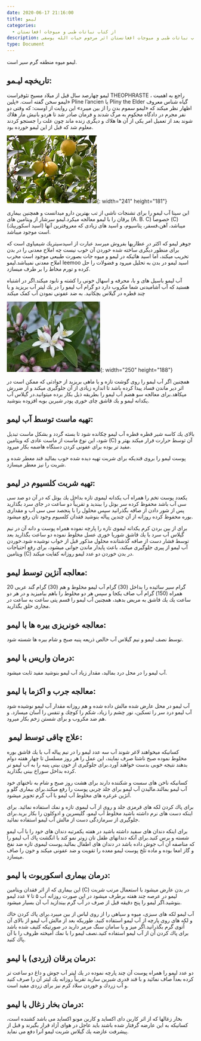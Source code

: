 ```yaml
---
date: 2020-06-17 21:16:00
title: ليمو
categories:
  - از کتاب نباتات طبی و میوجات افغانستان
description: معرفی ليمو از کتاب نباتات طبی و میوجات افغانستان اثر مرحوم حیات الله یوسفی
type: Document
---
```


ليمو ميوه منطقه گرم سير است.

## تاريخچه ليـمو:

ليمو چهارصد سال قبل از ميلاد مسيح تئوفراست THEOPHRASTE ، راجع به اهميت ليمو سخن گفته است. &laquo;پلين&raquo; Pline l’ancien یا Pliny the Elder گياه شناس معروف اظهار نظر ميكند كه &laquo;ليمو سموم بدن را از بين ميبرد&raquo; اين روايت از اوست: كه وقتی دو نفر مجرم در دادگاه محكوم به مرگ شدند و فرمان صادر شد تا هردو بانيش مار هلاك شوند بعد از تعميل امر يكی از آن ها هلاك و ديگری زنده ماند چون علت را جستجو كردند معلوم شد كه قبل از اين ليمو خورده بود.

![](/uploads/leemoo.jpg){: width="241" height="181"}

ابن سينا آب ليمو را برای تشنجات ناشی از تب بهترين دارو ميدانست و همچنين بيماری يرقان را با ليمو معالجه ميكرد.ليمو سرشار از ويتامين های (A. B. C) خصوصاً (C) ميباشد، آهن،فسفر، پتاسيوم، و اسيد های زيادی كه معروفترين آنها (اسيد اسكوربيك) است موجود ميباشد.

جوهر ليمو كه اكثر در عطاريها بفروش ميرسد عبارت از اسيدسيتريك شيمياوی است كه برای منظور ديگری ساخته شده خوردن آن خوب نيست چه املاح معدنی را در بدن تخريب ميكند، اما اسيد هائیكه در ليمو و ميوه جات بصورت طبيعی موجود است مخرب املاح معدنی نميباشد.ليمو leemoo اسيد ليمو در بدن به تحليل ميرود و فضولات را حل كرده و تورم مخاط را بر طرف ميسازد.

آب ليمو باسيل های و با، محرقه و اسهال خونی را كشته و نابود ميكند.اگر در اشتباه هستيد كه آب آشاميدنی شما مكروب دارد دو گرام آب ليمو را در يك ليتر آب بريزيد و يا چند قطره در گيلاس بچكانيد. به ضد عفونی نمودن آب کمک میکند

![](/uploads/limoo.jpg){: width="250" height="188"}

همچنين اگر آب ليمو را روی گوشت تازه و يا ماهی بريزيد از حوادثی كه ممكن است در اثر دير ماندن فساد پيدا كرده باشد تا اندازه زيادی از آن جلوگيری ميكند و از ضررش ميكاهد.برای معالجه سو هضم آب ليمو را بطريقه ذيل بكار برده ميتوانيد.در گيلاس آب يكدانه ليمو و يك قاشق چای خوری پودر شيرين بويه افزوده بنوشيد.

## تهيه ماست توسط آب ليمو:

بالای يك كاسه شير قطره قطره آب ليمو چكانده شود تا بسته گردد و بشكل ماست تبديل شود، اين نوع ماست از ماست عادی كه ويتامين (C) آن توسط حرارت فرار ميكند بهتر و مفيد تر بوده برای عفونی كردن دستگاه هاضمه بكار ميرود.

پوست ليمو را بروی قنديكه برای شربت تهيه ديده شده خوب بماليد قند معطر شده و شربت را نيز معطر ميسازد.

## تهيه شربت كلسيوم در ليمو:

يكعدد پوست تخم را همراه آب يكدانه ليموی تازه بداخل يك بوتل كه در آن دو صد سی سی آب باشد محفوظ كرده سر بوتل را ببنديد و تقريباً دو ساعت در جای سرد بگذاريد پس از شور دادن از صافه بگذرانيد سپس محلول را با پنجصد سی سی آب و مقداری بوره محفوظ كرده روزانه از آن چندين پياله بنوشيد فقدان كلسيوم وجود تان رفع ميشود.

برای از بين بردن كرم يكدانه ليموی تازه را پارچه نموده همراه پوست و دانه آن در نيم گيلاس آب سرد با يك قاشق شوربا خوری عسل مخلوط نموده دو ساعت بگذاريد بعد توسط فشار دست از صافه گذشتانده محلول مذكور قبل از خواب نوشيده شود.خوردن آب ليمو از پيری جلوگيری ميكند، باعث پايدار ماندن جوانی ميشود، برای رفع احتياجات ويتامين (C) در بدن خوردن دو عدد ليمو روزانه كفايت ميكند.

## معالجه آنژين توسط ليمو:

20 گرام سير سائیده را بداخل (30) گرام آب ليمو مخلوط و هم (30) گرام گند عربی همراه (150) گرام آب صاف يكجا و سپس هر دو مخلوط را باهم بياميزيد و در هر دو ساعت يك يك قاشق به مريض بدهيد، همچنين آب ليمو را قسم پتی ساعت به ساعت در مجاری حلق بگذاريد.

## معالجه خونريزی بيره ها با ليمو:

توسط نصف ليمو و نيم گيلاس آب خالص ذريعه پنبه صبح و شام بيره ها شسته شود.

## درمان واريس با ليمو:

آب ليمو را در محل درد بماليد، مقدار زياد آب ليمو بنوشيد مفيد ثابت ميشود.

## معالجه جرب و اكزما با ليمو:

آب ليمو در محل عارض شده مالش داده شده و هم روزانه مقدار آب ليمو نوشيده شود آب ليمو درد سر را تسكين، نور چشم را زياد، شكم را كوچك و تنفس را آسان ميسازد. و هم ضد مكروب و برای شستن زخم بكار ميرود.

## &nbsp;علاج چاقی توسط ليمو:

كسانيكه ميخواهند لاغر شوند آب سه عدد ليمو را در نيم پياله آب با يك قاشق بوره مخلوط نموده صبح ناشتا صرف نمايند، اين عمل را هر روز مسلسل تا چهار هفته دوام بدهند نتيجه خوبی بدست خواهند آورد.برای جلوگيری از خون بينی پنبه را به آب ليمو تر كرده بداخل سوراخ بينی بگذاريد.

كسانيكه ناخن های سست و شكننده دارند برای هشت روز صبح و شام به ناخنهای خود آب ليمو بمالند.ماليدن آب ليمو برای جلد چربی پوست را رفع ميكند.برای بيماری گلو و آنژين غرغره های مخلوط آب ليمو با آب گرم تجويز ميشود.

برای پاك كردن لكه های قرمزی جلد و روی از آب ليموی تازه و نمك استفاده نمائيد. برای اينكه دست های نرم داشته باشيد مخلوط آب ليمو، گليسرين و ادوكلون را بكار بريد.برای جلوگيری از سرمازدگی دست از مالش آب ليمو استفاده نمائید.

برای اينكه دندان های سفيد داشته باشيد در هفته يكمرتبه دندان های خود را با آب ليمو شسته و برس كنيد.برای آنكه دندانهای طفل تان زوتر نمو كند با انگشت پاك آب ليمو را كه مناصفه آن آب جوش داده باشد در دندان های اطفال بماليد.پوست ليموی تازه ضد نفخ و گاز امعا بوده و ماده تلخ پوست ليمو معده را تقويت و ضد عفونی ميكند و خون را صاف ميسازد.

## درمان بيماری اسكوربوت با ليمو:

اين بيماری كه از اثر فقدان ويتامين (C) در بدن عارض ميشود با استعمال مرتب شربت ليمو در عرصه چند هفته برطرف ميشود در اين صورت روزانه آب ۵ تا ۷ عدد ليمو بنوشيد.اگر ليمو را پنج دقيقه قبل از صرف در آب گرم بيندازيد آب آن بسيار ميشود.

آب ليمو لكه های سبزی، ميوه و سياهی را از روی لباس از بين ميبرد.برای پاك كردن خاك و لكه های روی پارچه از آب ليمو استفاده كنيد. طوريكه بعد از مالش آب ليمو از بالای آن اُتوی گرم بگذرانيد.اگر ميز و يا سامان سنگ مرمر داريد در صورتيكه كثيف شده باشد برای پاك كردن آن از آب ليمو استفاده كنيد.نصف ليمو را با نمك آميخته ظروف را با آن پاك كنيد.

## درمان يرقان (زردی) با ليمو:

دو عدد ليمو را همراه پوست آن چند پارچه نموده در يك ليتر آب جوش و داغ دو ساعت تر كرده بعداً صاف نمائید و با قند قدری شيرين سازيد تقريباً روزانه يك ليتر آن را صرف كنيد و آب زردك و خوردن سلاد كرم نيز برای زردی مفيد است.

## درمان بخار زغال با ليمو:

بخار زغالها كه از اثر كاربن دای اكسايد و کاربن مونو اکساید می باشد كشنده است، كسانيكه به اين عارضه گرفتار شده باشند باید عاجل در هوای آزاد قرار بگیرند و قبل از پيشرفت عازضه يك گيلاس شربت ليمو آنرا دفع می نمايد.
